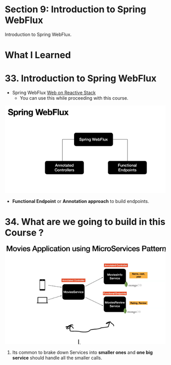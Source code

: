 # Section 9: Introduction to Spring WebFlux

 Introduction to Spring WebFlux.

# What I Learned

# 33. Introduction to Spring WebFlux

- Spring WebFlux [Web on Reactive Stack](https://docs.spring.io/spring-framework/docs/6.0.2/reference/html/web-reactive.html)
    - You can use this while proceeding with this course.

<img src="Spring WebFlux.PNG" alt="reactive programming" width="700"/>

- **Functional Endpoint** or **Annotation approach** to build endpoints. 

# 34. What are we going to build in this Course ?

<img src="weAreBuildingThisProject.PNG" alt="reactive programming" width="700"/>

1. Its common to brake down Services into **smaller ones** and **one big service** should handle all the smaller calls.